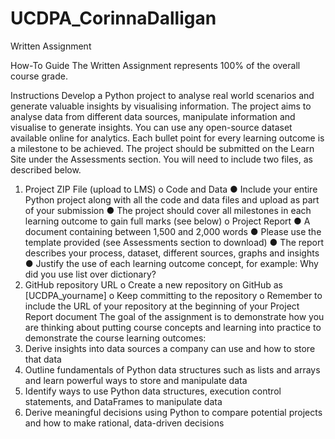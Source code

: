 # UCDPA_CorinnaDalligan
Written Assignment

How-To Guide
The Written Assignment represents 100% of the overall course grade.

Instructions
Develop a Python project to analyse real world scenarios and generate valuable insights
by visualising information. The project aims to analyse data from different data sources,
manipulate information and visualise to generate insights.
You can use any open-source dataset available online for analytics. Each bullet point
for every learning outcome is a milestone to be achieved.
The project should be submitted on the Learn Site under the Assessments section. You
will need to include two files, as described below.
1. Project ZIP File (upload to LMS)
o Code and Data
● Include your entire Python project along with all the code and data
files and upload as part of your submission
● The project should cover all milestones in each learning outcome
to gain full marks (see below)
o Project Report
● A document containing between 1,500 and 2,000 words
● Please use the template provided (see Assessments section to
download)
● The report describes your process, dataset, different sources,
graphs and insights
● Justify the use of each learning outcome concept, for example:
Why did you use list over dictionary?
2. GitHub repository URL
o Create a new repository on GitHub as [UCDPA_yourname]
o Keep committing to the repository
o Remember to include the URL of your repository at the beginning of your
Project Report document
The goal of the assignment is to demonstrate how you are thinking about putting
course concepts and learning into practice to demonstrate the course learning
outcomes:
1. Derive insights into data sources a company can use and how to store that data
2. Outline fundamentals of Python data structures such as lists and arrays and
learn powerful ways to store and manipulate data
3. Identify ways to use Python data structures, execution control statements, and
DataFrames to manipulate data
4. Derive meaningful decisions using Python to compare potential projects and
how to make rational, data-driven decisions 
